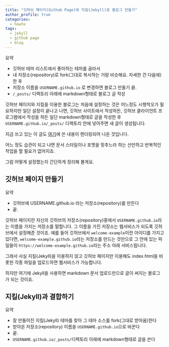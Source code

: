 ```yaml
---
title: "깃허브 페이지(Github Page)와 지킬(Jekyll)로 블로그 만들기"
author_profile: true
categories:
  - howto
tags:
  - jekyll
  - github page
  - blog
---
```


요약
- 깃허브 테마 리스트에서 좋아하는 테마를 골라서
- 내 저장소(repository)로 fork(그대로 복사하는 거랑 비슷해요. 자세한 건 다음에)한 후
- 저장소 이름을 `USERNAME.github.io` 로 변경하면 블로그 만들기 끝.
- `/_posts/` 디렉토리 아래에 markdown형태로 블로그 글 작성

깃허브 페이지와 지킬을 이용한 블로그는 처음에 설정하는 것은 어느정도 시행착오가 필요하지만 일단 설정이 끝나고 나면,
깃허브 사이트에서 작성하든, 깃허브 클라이언트 프로그램에서 작성을 하든 일단 markdown형태로 글을 작성한 후
`USERNAME.github.io/_posts/` 디렉토리 안에 넣어주면 새 글이 생성됩니다.

지금 쓰고 있는 이 글도 [여기](https://raw.githubusercontent.com/inspired-edward/inspired-edward.github.io/master/_posts/2017-07-24-how-to-blog.md)에 쓴 내용이 렌더링되어 나온 것입니다.

어느 정도 습관이 되고 나면 문서 스타일이나 포맷을 맞추느라 하는 산만하고 반복적인 작업을 할 필요가 없어지죠.

그럼 어떻게 설정했는지 간단하게 정리해 볼게요.

깃허브 페이지 만들기
--------------

요약
- 깃허브에 USERNAME.github.io 라는 저장소(repository)를 만든다
- 끝.

깃허브 페이지란 자신의 깃허브의 저장소(repository)중에서 `USERNAME.github.io`라는 이름을 가지는 저장소를 말합니다.
그 이름을 가진 저장소는 웹서비스가 되도록 깃허브에서 설정해준 것이죠.
예를 들어 깃허브에서 `welcome-example`이란 아이디를 가지고 있다면, `welcome-example.github.io`라는 저장소를 만드는 것만으로 그 안에 있는 파일들이 `https://welcome-example.github.io`라는 주소 아래 서비스됩니다.

그래서 사실 지킬(Jekyll)을 이용하지 않고 깃허브 페이지만 이용해도 index.html을 비롯한 각종 파일을 업로드하면 웹서비스가 가능합니다.

하지만 여기에 Jekyll을 사용하면 markdown 문서 업로드만으로 글이 써지는 블로그가 되는 것이죠.

지킬(Jekyll)과 결합하기
------------------

요약
- 잘 만들어진 지킬(Jekyll) 테마를 찾아 그 테마 소스를 fork(그대로 받아옴)한다
- 받아온 저장소(repository) 이름을 `USERNAME.github.io`으로 바꾼다
- 끝.
- `USERNAME.github.io/_posts/`디렉토리 아래에 markdown형태로 글을 쓴다


